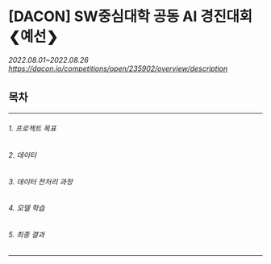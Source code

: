 # [DACON] SW중심대학 공동 AI 경진대회 ❮예선❯
###### 2022.08.01~2022.08.26 https://dacon.io/competitions/open/235902/overview/description
## 목차
**********************
###### 1. 프로젝트 목표
###### 2. 데이터
###### 3. 데이터 전처리 과정
###### 4. 모델 학습
###### 5. 최종 결과
********************
